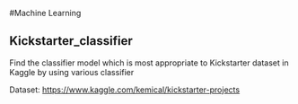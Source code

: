 #Machine Learning

## Kickstarter_classifier

Find the classifier model which is most appropriate to Kickstarter dataset in Kaggle by using various classifier 

Dataset: https://www.kaggle.com/kemical/kickstarter-projects
